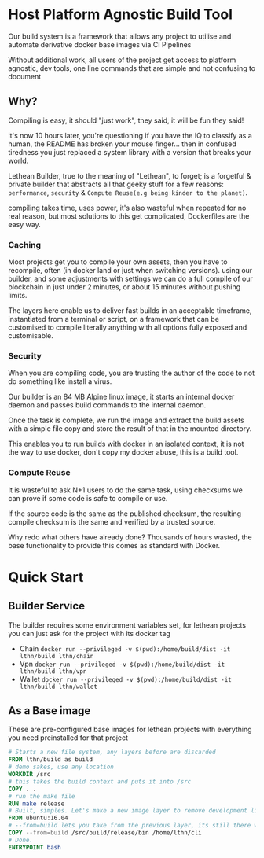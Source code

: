 # Host Platform Agnostic Build Tool

Our build system is a framework that allows any project to utilise and automate derivative docker base images via CI Pipelines

Without additional work, all users of the project get access to platform agnostic, dev tools, one line commands that are simple and not confusing to document

## Why?

Compiling is easy, it should "just work", they said, it will be fun they said!

it's now 10 hours later, you're questioning if you have the IQ to classify as a human,
the README has broken your mouse finger... then in confused tiredness you just replaced a system library with a version that breaks your world.

Lethean Builder, true to the meaning of "Lethean", to forget; is a forgetful & private builder that abstracts all that geeky stuff for a few reasons: `performance`, `security` & `Compute Reuse(e.g being kinder to the planet)`.

compiling takes time, uses power, it's also wasteful when repeated for no real reason, but most solutions to this get complicated, Dockerfiles are the easy way.

### Caching

Most projects get you to compile your own assets, then you have to recompile, often (in docker land or just when switching versions).
using our builder, and some adjustments with settings we can do a full compile of our blockchain in just under 2 minutes, or about 15 minutes without pushing limits.

The layers here enable us to deliver fast builds in an acceptable timeframe, instantiated from a terminal or script, on a framework that can be customised to compile literally anything with all options fully exposed and customisable.

### Security


When you are compiling code, you are trusting the author of the code to not do something like install a virus.

Our builder is an 84 MB Alpine linux image, it starts an internal docker daemon and passes build commands to the internal daemon.

Once the task is complete, we run the image and extract the build assets with a simple file copy and store the result of that in the mounted directory.

This enables you to run builds with docker in an isolated context, it is not the way to use docker, don't copy my docker abuse, this is a build tool.

### Compute Reuse
 
It is wasteful to ask N+1 users to do the same task, using checksums we can prove if some code is safe to compile or use.

If the source code is the same as the published checksum, the resulting compile checksum is the same and verified by a trusted source.

Why redo what others have already done? Thousands of hours wasted, the base functionality to provide this comes as standard with Docker. 

# Quick Start

## Builder Service

The builder requires some environment variables set, for lethean projects you can just ask for the project with its
docker tag

* Chain `docker run --privileged -v $(pwd):/home/build/dist -it lthn/build lthn/chain`
* Vpn `docker run --privileged -v $(pwd):/home/build/dist -it lthn/build lthn/vpn`
* Wallet `docker run --privileged -v $(pwd):/home/build/dist -it lthn/build lthn/wallet`

## As a Base image

These are pre-configured base images for lethean projects with everything you need preinstalled for that project

```dockerfile
# Starts a new file system, any layers before are discarded 
FROM lthn/build as build
# demo sakes, use any location
WORKDIR /src
# this takes the build context and puts it into /src
COPY . .
# run the make file
RUN make release
# Built, simples. Let's make a new image layer to remove development libs
FROM ubuntu:16.04
# --from=build lets you take from the previous layer, its still there while we build
COPY --from=build /src/build/release/bin /home/lthn/cli
# Done. 
ENTRYPOINT bash 
```
